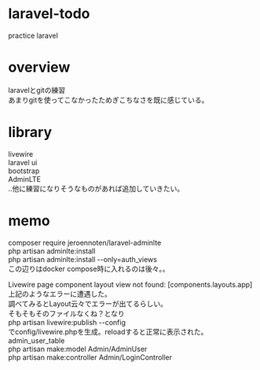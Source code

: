 # laravel-todo
practice laravel

# overview
laravelとgitの練習  
あまりgitを使ってこなかったためぎこちなさを既に感じている。

# library  
livewire  
laravel ui  
bootstrap  
AdminLTE  
..他に練習になりそうなものがあれば追加していきたい。

# memo  
composer require jeroennoten/laravel-adminlte  
php artisan adminlte:install  
php artisan adminlte:install --only=auth_views  
この辺りはdocker compose時に入れるのは後々。。  

Livewire page component layout view not found: [components.layouts.app]  
上記のようなエラーに遭遇した。  
調べてみるとLayout云々でエラーが出てるらしい。  
そもそもそのファイルなくね？となり  
php artisan livewire:publish --config  
でconfig/livewire.phpを生成。reloadすると正常に表示された。  
admin_user_table  
php artisan make:model Admin/AdminUser  
php artisan make:controller Admin/LoginController  

